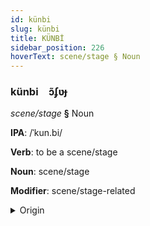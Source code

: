 ```yaml
---
id: künbi
slug: künbi
title: KÜNBİ
sidebar_position: 226
hoverText: scene/stage § Noun
---
```


### künbi&emsp;<span kind="abugida">ɔ̃ʄʋɟ</span>

*scene/stage* **§** Noun

**IPA**: /ˈkun.bi/

**Verb**: to be a scene/stage

**Noun**: scene/stage

**Modifier**: scene/stage-related

<details>
    <summary>Origin</summary>
    Swahili kumbi /kum.bi/<br/>
    <em>Niger-Congo Language Family</em>
</details>